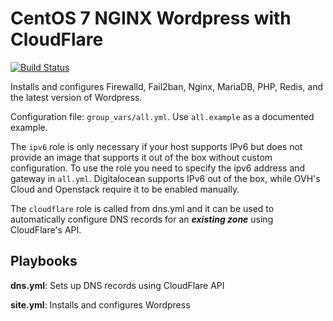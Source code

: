 CentOS 7 NGINX Wordpress with CloudFlare
======================================

[![Build Status](https://travis-ci.org/HauptJ/CloudPress.svg?branch=master)](https://travis-ci.org/HauptJ/CloudPress)

Installs and configures Firewalld, Fail2ban, Nginx, MariaDB, PHP, Redis, and the latest version of Wordpress.


Configuration file: ```group_vars/all.yml```. Use ```all.example``` as a documented example. 

The ```ipv6``` role is only necessary if your host supports IPv6 but does not provide an image that supports it out of the box without custom configuration. To use the role you need to specify the ipv6 address and gateway in ```all.yml```. Digitalocean supports IPv6 out of the box, while OVH's Cloud and Openstack require it to be enabled manually.

The ```cloudflare``` role is called from dns.yml and it can be used to automatically configure DNS records for an ***existing zone*** using CloudFlare's API.

Playbooks
---------

**dns.yml**: Sets up DNS records using CloudFlare API

**site.yml**: Installs and configures Wordpress
